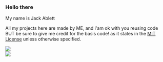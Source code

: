 ### Hello there 
My name is Jack Ablett

All my projects here are made by ME, and i'am ok with you reusing code BUT be sure to give me credit for the basis code! as it states in the [MIT License](https://opensource.org/licenses/MIT) unless otherwise specified.


![](https://github-readme-stats.vercel.app/api?username=jackablett&show_icons=true&include_all_commits=true&theme=dark)
<br>
![](https://github-readme-stats.vercel.app/api/top-langs/?username=jackablett&layout=default&theme=dark)
